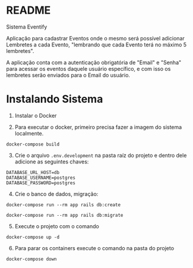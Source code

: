 # README

Sistema Eventify

Aplicação para cadastrar Eventos onde o mesmo será possível adicionar Lembretes a cada Evento, "lembrando que cada Evento terá no máximo 5 lembretes".

A aplicação conta com a autenticação obrigatória de "Email" e "Senha" para acessar os eventos daquele usuário específico, e com isso os lembretes serão enviados
para o Email do usuário.

# Instalando Sistema

1. Instalar o Docker

2. Para executar o docker, primeiro precisa fazer a imagem do sistema localmente. 
```
docker-compose build
```

3. Crie o arquivo `.env.development` na pasta raíz do projeto e dentro dele adicione as seguintes chaves:

```
DATABASE_URL_HOST=db
DATABASE_USERNAME=postgres
DATABASE_PASSWORD=postgres
```

4. Crie o banco de dados, migração: 
```
docker-compose run --rm app rails db:create
```
```
docker-compose run --rm app rails db:migrate
```

5. Execute o projeto com o comando 
```
docker-compose up -d
```

6. Para parar os containers execute o comando na pasta do projeto 
```
docker-compose down
```